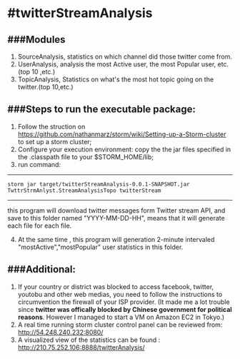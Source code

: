 #twitterStreamAnalysis 
=============

###Modules
-----
1. SourceAnalysis, statistics on which channel did those twitter come from.
2. UserAnalysis,   analysis the most Active user, the most Popular user, etc. (top 10 ,etc.)
3. TopicAnalysis,  Statistics on what's the most hot topic going on the twitter.(top 10,etc.)


###Steps to run the executable package:
------------
1. Follow the struction on https://github.com/nathanmarz/storm/wiki/Setting-up-a-Storm-cluster to set up a storm cluster;
2. Configure your execution environment: copy the the jar files specified in the .classpath file to your $STORM_HOME/lib;
3. run command:


----
    storm jar target/twitterStreamAnalysis-0.0.1-SNAPSHOT.jar TwttrStrmAnlyst.StreamAnalysisTopo twitterStream
----


   this program will download twitter messages form Twitter stream API, and save to this folder named "YYYY-MM-DD-HH", means that it will generate each file for each file.
   
4. At the same time , this program will generation 2-minute intervaled "mostActive","mostPopular" user statistics in this folder.


###Additional:
---------
  1. If your country or district was blocked to access facebook, twitter, youtobu and other web medias, you need to follow the instructions  to circumvention the firewall of your ISP provider.
       (It made me a lot trouble since **twitter was offically blocked by Chinese government for political reasons**. However I managed to start a VM on Amazon EC2 in Tokyo.)
  2. A real time running storm cluster control panel can be reviewed from: http://54.248.240.232:8080/
  3. A visualized view of the statistics can be found : http://210.75.252.106:8888/twitterAnalysis/



